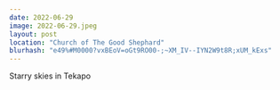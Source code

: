 ```yaml
---
date: 2022-06-29
image: 2022-06-29.jpeg
layout: post
location: "Church of The Good Shephard"
blurhash: "e49%#M0000?vxBEoV=oGt9RO00-;~XM_IV--IYN2W9t8R;xUM_kExs"
---
```


Starry skies in Tekapo
